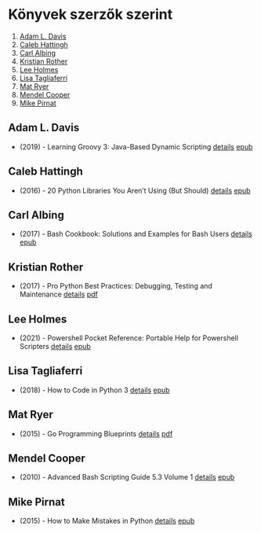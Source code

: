 # Könyvek szerzők szerint

1. [Adam L. Davis](#adam-l.-davis)
2. [Caleb Hattingh](#caleb-hattingh)
3. [Carl Albing](#carl-albing)
4. [Kristian Rother](#kristian-rother)
5. [Lee Holmes](#lee-holmes)
6. [Lisa Tagliaferri](#lisa-tagliaferri)
7. [Mat Ryer](#mat-ryer)
8. [Mendel Cooper](#mendel-cooper)
9. [Mike Pirnat](#mike-pirnat)

## Adam L. Davis

- (2019) - Learning Groovy 3: Java-Based Dynamic Scripting [details](_details/Adam%20L.%20Davis.md#id_15) [epub](https://github.com/BercziSandor/calibre_lib/raw/main/libs/prog/Adam%20L.%20Davis/Learning%20Groovy%203_%20Java-Based%20Dynami%20%2815%29/Learning%20Groovy%203_%20Java-Based%20D%20-%20Adam%20L.%20Davis.epub)

## Caleb Hattingh

- (2016) - 20 Python Libraries You Aren’t Using (But Should) [details](_details/Caleb%20Hattingh.md#id_3) [epub](https://github.com/BercziSandor/calibre_lib/raw/main/libs/prog/Caleb%20Hattingh/20%20Python%20Libraries%20You%20Aren%27t%20Using%20%283%29/20%20Python%20Libraries%20You%20Aren%27t%20-%20Caleb%20Hattingh.epub)

## Carl Albing

- (2017) - Bash Cookbook: Solutions and Examples for Bash Users [details](_details/Carl%20Albing.md#id_12) [epub](https://github.com/BercziSandor/calibre_lib/raw/main/libs/prog/Carl%20Albing/Bash%20Cookbook_%20Solutions%20and%20Example%20%2812%29/Bash%20Cookbook_%20Solutions%20and%20Ex%20-%20Carl%20Albing.epub)

## Kristian Rother

- (2017) - Pro Python Best Practices: Debugging, Testing and Maintenance [details](_details/Kristian%20Rother.md#id_13) [pdf](https://github.com/BercziSandor/calibre_lib/raw/main/libs/prog/Kristian%20Rother/Pro%20Python%20Best%20Practices_%20Debugging%20%2813%29/Pro%20Python%20Best%20Practices_%20Debu%20-%20Kristian%20Rother.pdf)

## Lee Holmes

- (2021) - Powershell Pocket Reference: Portable Help for Powershell Scripters [details](_details/Lee%20Holmes.md#id_11) [epub](https://github.com/BercziSandor/calibre_lib/raw/main/libs/prog/Lee%20Holmes/Powershell%20Pocket%20Reference_%20Portabl%20%2811%29/Powershell%20Pocket%20Reference_%20Po%20-%20Lee%20Holmes.epub)

## Lisa Tagliaferri

- (2018) - How to Code in Python 3 [details](_details/Lisa%20Tagliaferri.md#id_5) [epub](https://github.com/BercziSandor/calibre_lib/raw/main/libs/prog/Lisa%20Tagliaferri/How%20to%20Code%20in%20Python%203%20%285%29/How%20to%20Code%20in%20Python%203%20-%20Lisa%20Tagliaferri.epub)

## Mat Ryer

- (2015) - Go Programming Blueprints [details](_details/Mat%20Ryer.md#id_14) [pdf](https://github.com/BercziSandor/calibre_lib/raw/main/libs/prog/Mat%20Ryer/Go%20Programming%20Blueprints%20%2814%29/Go%20Programming%20Blueprints%20-%20Mat%20Ryer.pdf)

## Mendel Cooper

- (2010) - Advanced Bash Scripting Guide 5.3 Volume 1 [details](_details/Mendel%20Cooper.md#id_2) [epub](https://github.com/BercziSandor/calibre_lib/raw/main/libs/prog/Mendel%20Cooper/Advanced%20Bash%20Scripting%20Guide%205.3%20Vo%20%282%29/Advanced%20Bash%20Scripting%20Guide%205%20-%20Mendel%20Cooper.epub)

## Mike Pirnat

- (2015) - How to Make Mistakes in Python [details](_details/Mike%20Pirnat.md#id_4) [epub](https://github.com/BercziSandor/calibre_lib/raw/main/libs/prog/Mike%20Pirnat/How%20to%20Make%20Mistakes%20in%20Python%20%284%29/How%20to%20Make%20Mistakes%20in%20Python%20-%20Mike%20Pirnat.epub)